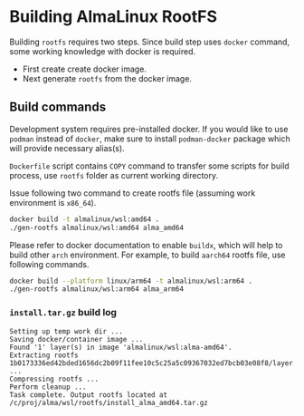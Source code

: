 # Building AlmaLinux RootFS

Building `rootfs` requires two steps. Since build step uses `docker` command, some working knowledge with docker is required.

* First create create docker image. 
* Next generate `rootfs` from the docker image.

## Build commands

Development system requires pre-installed docker. If you would like to use `podman` instead of `docker`, make sure to install `podman-docker` package which will provide necessary alias(s).

`Dockerfile` script contains `COPY` command to transfer some scripts for build process, use `rootfs` folder as current working directory.

Issue following two command to create rootfs file (assuming work environment is `x86_64`).

```sh
docker build -t almalinux/wsl:amd64 .  
./gen-rootfs almalinux/wsl:amd64 alma_amd64
```

Please refer to docker documentation to enable `buildx`, which will help to build other `arch` environment. For example, to build `aarch64` rootfs file, use following commands.

```sh
docker build --platform linux/arm64 -t almalinux/wsl:arm64 .
./gen-rootfs almalinux/wsl:arm64 alma_arm64
```

### `install.tar.gz` build log

```log
Setting up temp work dir ...
Saving docker/container image ...
Found '1' layer(s) in image 'almalinux/wsl:alma-amd64'.
Extracting rootfs 1b0173336ed42bded1656dc2b09f11fee10c5c25a5c09367032ed7bcb03e08f8/layer.tar ...
Compressing rootfs ...
Perform cleanup ...
Task complete. Output rootfs located at /c/proj/alma/wsl/rootfs/install_alma_amd64.tar.gz
```
